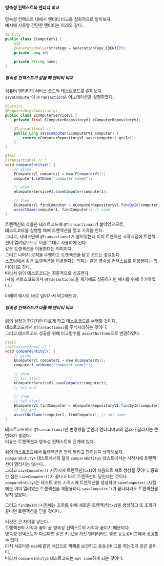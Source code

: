 #### 영속성 컨텍스트와 엔티티 비교
영속성 컨텍스트 내에서 엔티티 비교를 심화적으로 알아보자.  
예시에 사용할 간단한 엔티티는 아래와 같다.

~~~java
@Entity
public class EComputerV1 {
    @Id
    @GeneratedValue(strategy = GenerationType.IDENTITY)
    private Long id;

    private String name;
}
~~~


##### 영속성 컨텍스트가 같을 때 엔티티 비교
컴퓨터 엔티티의 서비스 코드와 테스트코드를 같이보자.  
`saveComputer`에 `@Transactional` 어노테이션을 설정하였다.  

~~~java
@Service
@RequiredArgsConstructor
public class EComputerServiceV1 {
    private final EComputerRepositoryV1 eComputerRepositoryV1;

    @Transactional // *
    public Long saveComputer(EComputerV1 computer) {
        return eComputerRepositoryV1.save(computer).getId();
    }
}
~~~
~~~java
@Test
@Transactional // *
void compareEntity4() {
    // given
    EComputerV1 computer1 = new EComputerV1();
    computer1.setName("computer name1");

    // when
    eComputerServiceV1.saveComputer(computer1);

    // then
    EComputerV1 findComputer = eComputerRepositoryV1.findById(computer1.getId()).get();
    assertSame(computer1, findComputer); // same
}
~~~

트렌젝션의 흐름은 테스트코드에 `@Transactional`가 붙어있으므로,  
테스트코드를 실행할 때에 트렌젝션을 열고 시작을 한다.  
그리고, 서비스단에 `@Transactional`가 붙어있는데 이미 트렌젝션 시작시점에 트렌젝션이 열려있으므로 이를 그대로 사용하게 된다.  
같은 트렌젝션을 이용한다는 의미이다.  
그리고 나머지 로직을 수행하고 트렌젝션을 닫고 코드는 종료된다.  
스프링에서 같은 트렌젝션을 이용한다는 의미는 같은 영속성 컨텍스트를 이용한다는 의미이기도 하다.  
따라서 위의 테스트코드는 최종적으로 성공한다.  
(사실 서비스코드에서 `@Transactional`을 제거해도 성공하지만 예시를 위해 추가하였다.)  

아래의 예시로 바로 넘어가서 비교해보자.  

##### 영속성 컨텍스트가 다를 때 엔티티 비교  
위의 설정과 한가지만 다르게 하고 테스트코드를 수행할 것이다.  
테스트코드에서 `@Transactional`를 주석처리하는 것이다.  
그리고 테스트코드 성공을 위해 비교함수를 `assertNotSame`으로 변경하였다.  

~~~java
@Test
//@Transactional // *
void compareEntity5() {
    // given
    EComputerV1 computer1 = new EComputerV1();
    computer1.setName("computer name1");

    // when
    // tx1 start
    eComputerServiceV1.saveComputer(computer1);
    // tx1 end
        
    // then
    // tx2 start
    EComputerV1 findComputer = eComputerRepositoryV1.findById(computer1.getId()).get(); // tx2
    // tx2 end
    assertNotSame(computer1, findComputer); // not same
}
~~~

테스트코드에서 `@Transactional`만 변경했을 뿐인데 엔티티비교의 결과가 달라지는 큰 변화가 생겼다.  
이유는 트렌젝션과 영속성 컨텍스트의 관계에 있다.  
 
위의 테스트코드에서 트렌젝션은 언제 열리고 닫히는지 생각해보자.    
`compareEntity4` 테스트에서와 달리 `compareEntity5` 테스트에서는 시작시에 트렌젝션이 열리지는 않는다.  
그리고 `saveComputer()` 시작시에 트렌젝션(`tx1`)이 처음으로 새로 생성될 것이다. 중요한 점은 `saveComputer()`가 끝나고 바로 트렌젝션이 닫힌다는 것이다.  
`compareEntity4`는 테스트 코드 시작시에 트렌젝션을 생성하고 `saveComputer()`시점에는 이미 열려있는 트렌젝션을 재활용하니 `saveComputer()`가 끝나더라도 트렌젝션을 닫지 않았다.  

그리고 `findById()`시점에는 조회를 위해 새로운 트렌젝션(`tx2`)을 생성하고 또 조회가 끝나면 트렌젝션을 닫을 것이다.  

이것은 큰 차이를 낳는다.  
트렌젝션의 시작과 끝이 곧 영속성 컨텍스트의 시작과 끝이기 때문이다.  
영속성 컨텍스트가 다르다면 같은 키 값을 가진 엔티티라도 결코 동등성비교에서 성공할 수 없다.  
마치 서로다른 `map`에 같은 `키`값으로 객체를 보관하고 동등성비교를 하는것과 같은 꼴이다.  
따라서 `compareEntity5` 테스트코드는 `not same`하게 되는 것이다.

